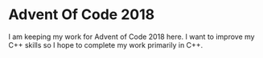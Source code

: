 # Advent Of Code 2018

I am keeping my work for Advent of Code 2018 here. I want to improve my C++ skills so I hope to complete my work primarily in C++.

